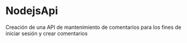 # NodejsApi
Creación de una API de mantenimiento de comentarios para los fines de iniciar sesión y crear comentarios

